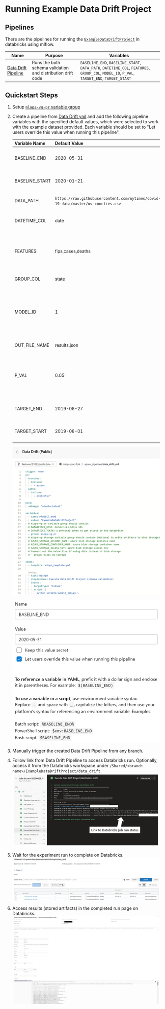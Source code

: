 # Running Example Data Drift Project #

## Pipelines ##

There are the pipelines for running the [`ExampleDataDriftProject`](../projects/ExampleDataDriftProject/) in databricks using mlflow.

| Name | Purpose | Variables|
|------|---------|----------|
| [Data Drift Pipeline](../.azure_pipelines/data_drift.yml) | Runs the both schema validation and distribution drift code | `BASELINE_END`, `BASELINE_START`, `DATA_PATH`, `DATETIME_COL`, `FEATURES`, `GROUP_COL`, `MODEL_ID`, `P_VAL`, `TARGET_END`, `TARGET_START` |

## Quickstart Steps ##

1. Setup [`mlops-vg-pr` variable group](./README.md#databricks-connection)

1. Create a pipeline from [Data Drift yml](../.azure_pipelines/data_drift.yml) and add the following pipeline variables with the specified default values, which were selected to work with the example dataset provided. Each variable should be set to "Let users override this value when running this pipeline".

    | Variable Name    | Default Value        | Description                                                                                                                |
    |------------------|----------------------|----------------------------------------------------------------------------------------------------------------------------|
    | BASELINE_END     | 2020-05-31           | End date of the baseline period in YYYY-MM-DD format.                                                                      |
    | BASELINE_START   | 2020-01-21           | Start date of the baseline period in YYYY-MM-DD format.                                                                    |
    | DATA_PATH        | `https://raw.githubusercontent.com/nytimes/covid-19-data/master/us-counties.csv`   | Location of data (either local path or URL).                 |
    | DATETIME_COL     | date                 | Name of column containing datetime information.                                                                            |
    | FEATURES         | fips,cases,deaths    | List of features to perform schema validation for, separated by commas with no spaces.                                     |
    | GROUP_COL        | state                | Name of column to group results by.                                                                                        |
    | MODEL_ID         | 1                    | Appropriate model ID number associated with the data we are performing drift monitoring for (see mon.vrefModel).           |
    | OUT_FILE_NAME    | results.json         | Name of .json file storing results.                                                                                        |
    | P_VAL            | 0.05                 | Threshold value for p-values in distribution drift monitoring. Values below the threshold will be labelled as significant. |
    | TARGET_END       | 2019-08-27           | End date of the target period in YYYY-MM-DD format.                                                                        |
    | TARGET_START     | 2019-08-01           | Start date of the target period in YYYY-MM-DD format.                                                                      |

    ![mlops-drift](assets/drift_example/mlops-drift.png)

    ![pipeline-variable-creation](assets/drift_example/pipeline-variable-creation.png)

1. Manually trigger the created Data Drift Pipeline from any branch.

1. Follow link from Data Drift Pipeline to access Databricks run. Optionally, access it from the Databricks workspace under `/Shared/<branch name>/ExampleDataDriftProject/data_drift`.
![mlops-drift-run](assets/drift_example/mlops-drift-run-databricks.png)

1. Wait for the experiment run to complete on Databricks.
![mlops-drift-databricks](assets/drift_example/mlops-drift-databricks.png)

1. Access results (stored artifacts) in the completed run page on Databricks.
![mlops-drift-databricks-artifacts](assets/drift_example/mlops-drift-databricks-artifacts-preview.png)
